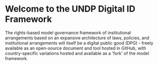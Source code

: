 # Welcome to the UNDP Digital ID Framework

The rights-based model governance framework of institutional arrangements based on an expansive architecture of laws, policies, and institutional arrangements will itself be a digital public good (DPG) - freely available as an open-source document and tool hosted in GitHub, with country-specific variations hosted and available as a 'fork' of the model framework.
